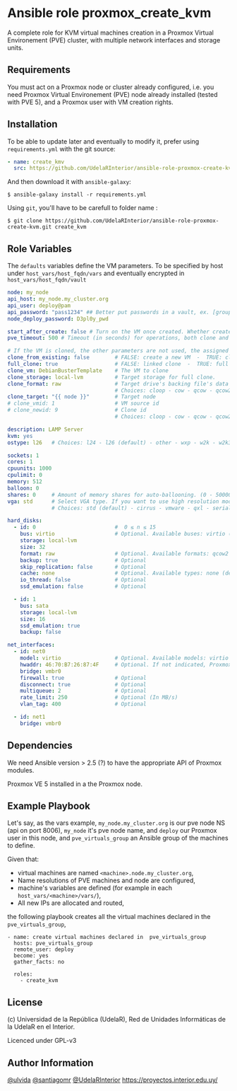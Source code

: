 Ansible role proxmox_create_kvm
=========

 A complete role for KVM virtual machines creation in a Proxmox Virtual Environement (PVE) cluster, with multiple network interfaces and storage units.

Requirements
------------

You must act on a Proxmox node or cluster already configured, i.e. you need Proxmox Virtual Environement (PVE) node already installed (tested with PVE 5), and a Proxmox user with VM creation rights.


Installation
------------

To be able to update later and eventually to modify it, prefer using `requirements.yml` with the git source:

```yaml
- name: create_kmv
  src: https://github.com/UdelaRInterior/ansible-role-proxmox-create-kvm.git
  ```
And then download it with `ansible-galaxy`:

```shell
$ ansible-galaxy install -r requirements.yml
```

Using `git`, you'll have to be carefull to folder name :

```shell
$ git clone https://github.com/UdelaRInterior/ansible-role-proxmox-create-kvm.git create_kvm
```

Role Variables
--------------

The `defaults` variables define the VM parameters. To be specified by host under `host_vars/host_fqdn/vars` and eventually encrypted in `host_vars/host_fqdn/vault`

```yaml
node: my_node
api_host: my_node.my_cluster.org
api_user: deploy@pam
api_password: "pass1234" ## Better put passwords in a vault, ex. [group_vars | host_vars]/{{ inventory_hostname }}/vault/main.yml
node_deploy_password: D3pl0y_pwd

start_after_create: false # Turn on the VM once created. Whether created from scratch or cloned
pve_timeout: 500 # Timeout (in seconds) for operations, both clone and create

# If the VM is cloned, the other parameters are not used, the assigned hardware characteristics are inherited from the cloned VM
clone_from_existing: false        # FALSE: create a new VM  -  TRUE: clone an existing VM
full_clone: true                  # FALSE: linked clone  -  TRUE: full clone ## See https://github.com/UdelaRInterior/ansible-role-proxmox-create-kvm/issues/2
clone_vm: DebianBusterTemplate    # The VM to clone
clone_storage: local-lvm          # Target storage for full clone.
clone_format: raw                 # Target drive's backing file's data format. Used only with clone
                                  # Choices: cloop - cow - qcow - qcow2 (default) - qed - raw - vmdk
clone_target: "{{ node }}"        # Target node
# clone_vmid: 1                   # VM source id
# clone_newid: 9                  # Clone id
                                  # Choices: cloop - cow - qcow - qcow2 (default) - qed - raw - vmdk

description: LAMP Server
kvm: yes
ostype: l26   # Choices: l24 - l26 (default) - other - wxp - w2k - w2k3 - w2k8 - wvista - win7 - win8 - solaris

sockets: 1
cores: 1
cpuunits: 1000
cpulimit: 0
memory: 512
balloon: 0
shares: 0     # Amount of memory shares for auto-ballooning. (0 - 50000). Using 0 disables auto-ballooning, this means no limit.
vga: std      # Select VGA type. If you want to use high resolution modes (>= 1280x1024x16) then you should use option 'std' or 'vmware'.
              # Choices: std (default) - cirrus - vmware - qxl - serial0 - serial1 - serial2 - serial3 - qxl2 - qxl3 - qxl4

hard_disks:
  - id: 0                         #  0 ≤ n ≤ 15
    bus: virtio                   # Optional. Available buses: virtio (default) - ide - sata - scsi
    storage: local-lvm
    size: 32
    format: raw                   # Optional. Available formats: qcow2 - raw (default) - subvol
    backup: true                  # Optional
    skip_replication: false       # Optional
    cache: none                   # Optional. Available types: none (default) - directsync - writethrough - writeback - unsafe
    io_thread: false              # Optional
    ssd_emulation: false          # Optional

  - id: 1
    bus: sata
    storage: local-lvm
    size: 16
    ssd_emulation: true
    backup: false

net_interfaces:
  - id: net0
    model: virtio                 # Optional. Available models: virtio - e1000 - rtl8139 - vmxnet3
    hwaddr: 46:70:B7:26:87:4F     # Optional. If not indicated, Proxmox will assign one automatically.
    bridge: vmbr0
    firewall: true                # Optional
    disconnect: true              # Optional
    multiqueue: 2                 # Optional
    rate_limit: 250               # Optional (In MB/s)
    vlan_tag: 400                 # Optional

  - id: net1
    bridge: vmbr0
```

Dependencies
------------

We need Ansible version > 2.5 (?) to have the appropriate API of Proxmox modules.

Proxmox VE 5 installed in a the Proxmox node.

Example Playbook
----------------

Let's say, as the vars example, `my_node.my_cluster.org` is our pve node NS (api on port 8006), `my_node` it's pve node name, and `deploy` our Proxmox user in this node, and `pve_virtuals_group` an Ansible group of the machines to define.

Given that:
* virtual machines are named `<machine>.node.my_cluster.org`,
* Name resolutions of PVE machines and node are configured,
* machine's variables are defined (for example in each `host_vars/<machine>/vars/`),
* All new IPs are allocated and routed,

the following playbook creates all the virtual machines declared in the `pve_virtuals_group`,

    - name: create virtual machines declared in  pve_virtuals_group
      hosts: pve_virtuals_group
      remote_user: deploy
      become: yes
      gather_facts: no

      roles:
        - create_kvm


License
-------

(c) Universidad de la República (UdelaR), Red de Unidades Informáticas de la UdelaR en el Interior.

Licenced under GPL-v3

Author Information
------------------

[@ulvida](https://github.com/ulvida)
[@santiagomr](https://github.com/santiagomr)
[@UdelaRInterior](https://github.com/UdelaRInterior)
https://proyectos.interior.edu.uy/
